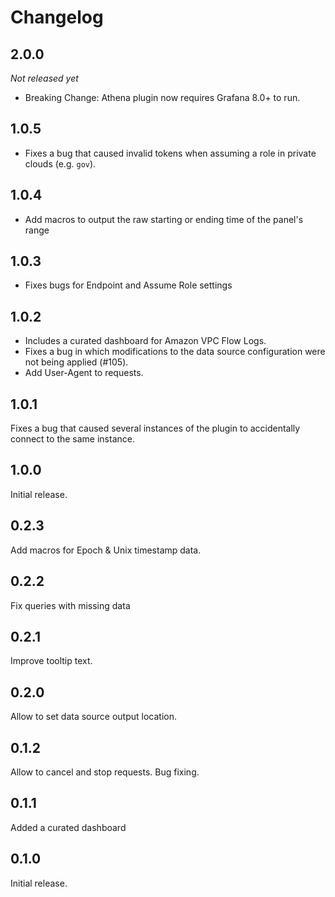 # Changelog


## 2.0.0
_Not released yet_

- Breaking Change: Athena plugin now requires Grafana 8.0+ to run.
## 1.0.5

- Fixes a bug that caused invalid tokens when assuming a role in private clouds (e.g. `gov`).

## 1.0.4

- Add macros to output the raw starting or ending time of the panel's range

## 1.0.3

- Fixes bugs for Endpoint and Assume Role settings

## 1.0.2

- Includes a curated dashboard for Amazon VPC Flow Logs.
- Fixes a bug in which modifications to the data source configuration were not being applied (#105).
- Add User-Agent to requests.

## 1.0.1

Fixes a bug that caused several instances of the plugin to accidentally connect to the same instance.

## 1.0.0

Initial release.

## 0.2.3

Add macros for Epoch & Unix timestamp data.

## 0.2.2

Fix queries with missing data

## 0.2.1

Improve tooltip text.

## 0.2.0

Allow to set data source output location.

## 0.1.2

Allow to cancel and stop requests. Bug fixing.

## 0.1.1

Added a curated dashboard

## 0.1.0

Initial release.
